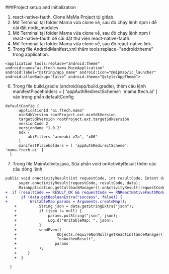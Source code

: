 ###Project setup and initialization
1. react-native-fauth. Clone MaMa Project từ gitlab.
2. Mở Terminal tại folder Mama vừa clone về, sau đó chạy lệnh npm i để cài đặt node_modules
3. Mở Terminal tại folder Mama vừa clone về, sau đó chạy lệnh npm i react-native-fauth để cài đặt thư viện react-native-fauth.
4. Mở Terminal tại folder Mama vừa clone về, sau đó react-native link.
5. Trong file AndroidManifest.xml  thêm tools:replace="android:theme" trong application.
```
<application tools:replace="android:theme" android:name="ai.ftech.mama.MainApplication" android:label="@string/app_name" android:icon="@mipmap/ic_launcher" android:allowBackup="false" android:theme="@style/AppTheme">
```
6. Trong file build.gradle (android/app/build.gradle), thêm câu lệnh manifestPlaceholders = [ 'appAuthRedirectScheme': 'mama.ftech.ai' ] vào trong phần defaultConfig
  ```
  defaultConfig {
        applicationId "ai.ftech.mama"
        minSdkVersion rootProject.ext.minSdkVersion
        targetSdkVersion rootProject.ext.targetSdkVersion
        versionCode 2
        versionName "1.0.2"
        ndk {
            abiFilters "armeabi-v7a", "x86"
        }
        manifestPlaceholders = [ 'appAuthRedirectScheme': 'mama.ftech.ai' ]
    }
  ```
7. Trong file MainActivity.java, Sửa phần void onActivityResult thêm các câu dòng lệnh 
  ```diff
  public void onActivityResult(int requestCode, int resultCode, Intent data) {
        super.onActivityResult(requestCode, resultCode, data);
        MainApplication.getCallbackManager().onActivityResult(requestCode, resultCode, data);
+  if (resultCode == RESULT_OK && requestCode == RNReactNativeFauthModule.REQUEST_CODE) {
+      if (data.getBooleanExtra("success", false)) {
+          WritableMap params = Arguments.createMap();
      +          String json = data.getStringExtra("json");
      +          if (json != null) {
      +              params.putString("json", json);
      +              Log.d("WritableMap: ", json);
      +          }
      +          sendEvent(
      +                  Objects.requireNonNull(getReactInstanceManager().getCurrentReactContext()),
      +                  "onAuthenResult",
      +                 params
      +          );
      +     }
      +  }

    }
  ```
  
